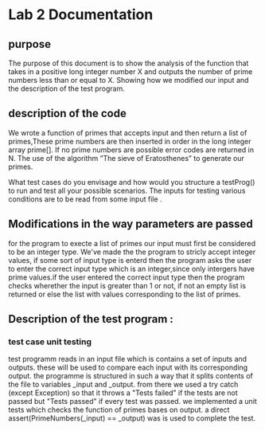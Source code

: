 # Lab 2 Documentation
## purpose 
The purpose of this document is to show the analysis of the function that takes in a positive long integer number X and outputs  the number of prime numbers less than or equal to X. Showing how we modified our input and the description of the test program.

## description of the code
We wrote a function of primes that accepts input and then return a list of primes,These prime numbers are then inserted in order in the
long integer array prime[]. If no prime numbers are possible error codes are returned in N. The use of the algorithm ”The sieve of Eratosthenes” to generate our primes.

What test cases do you envisage and how would you structure a testProg() to run and test all
your possible scenarios. The inputs for testing various conditions are to be read from some input
file .

## Modifications in the way parameters are passed
for the program to execte a list of primes our input must first be considered to be an integer type. We've
made the the program to stricly accept integer values, if some sort of input type is enterd then the program 
asks the user to enter the correct input type which is an  integer,since only intergers have prime values.if the user entered the correct input type then the program checks wherether the input is greater than 1 or not, if not an  empty list is returned or else the list with values corresponding to the list of primes.
 
## Description of the test program :
### test case unit testing

test programm reads in an input file which is contains a set of inputs and outputs.
these will be used to compare each input with its corresponding output. the programme is
structured in such a way that it splits contents of the file to variables _input and _output.
from there we used a try catch (except Exception) so that it throws a "Tests failed" if the tests 
are not passed but "Tests passed" if every test was passed.
we implemented a unit tests which checks the function of primes bases on output.
a direct assert(PrimeNumbers(_input) == _output) was is used to complete the test.


